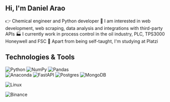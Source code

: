  Hi, I'm Daniel Arao 
 ------
:point_right: Chemical engineer and Python developer
:runner: I am interested in web development, web scraping, data analysis and integrations with third-party APIs
:factory: I currently work in process control in the oil industry, PLC, TPS3000 Honeywell and FSC
🦾 Apart from being self-taught, I'm studying at Platzi

Technologies & Tools
------
![Python](https://img.shields.io/badge/python-3670A0?style=for-the-badge&logo=python&logoColor=ffdd54)
![NumPy](https://img.shields.io/badge/numpy-%23013243.svg?style=for-the-badge&logo=numpy&logoColor=white)
![Pandas](https://img.shields.io/badge/pandas-%23150458.svg?style=for-the-badge&logo=pandas&logoColor=white)  
![Anaconda](https://img.shields.io/badge/Anaconda-%2344A833.svg?style=for-the-badge&logo=anaconda&logoColor=white)
![FastAPI](https://img.shields.io/badge/FastAPI-005571?style=for-the-badge&logo=fastapi)
![Postgres](https://img.shields.io/badge/postgres-%23316192.svg?style=for-the-badge&logo=postgresql&logoColor=white)
![MongoDB](https://img.shields.io/badge/MongoDB-%234ea94b.svg?style=for-the-badge&logo=mongodb&logoColor=white)

![Linux](https://img.shields.io/badge/Linux-FCC624?style=for-the-badge&logo=linux&logoColor=black)
  
![Binance](https://img.shields.io/badge/Binance-FCD535?style=for-the-badge&logo=binance&logoColor=white)


<!---
araod14/araod14 is a ✨ special ✨ repository because its `README.md` (this file) appears on your GitHub profile.
You can click the Preview link to take a look at your changes.
--->


